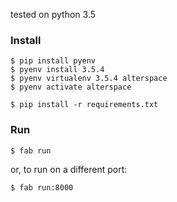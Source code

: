 tested on python 3.5

### Install
```
$ pip install pyenv
$ pyenv install 3.5.4 
$ pyenv virtualenv 3.5.4 alterspace
$ pyenv activate alterspace
```

```
$ pip install -r requirements.txt
```

### Run

```
$ fab run
```
or, to run on a different port:
```
$ fab run:8000
```

